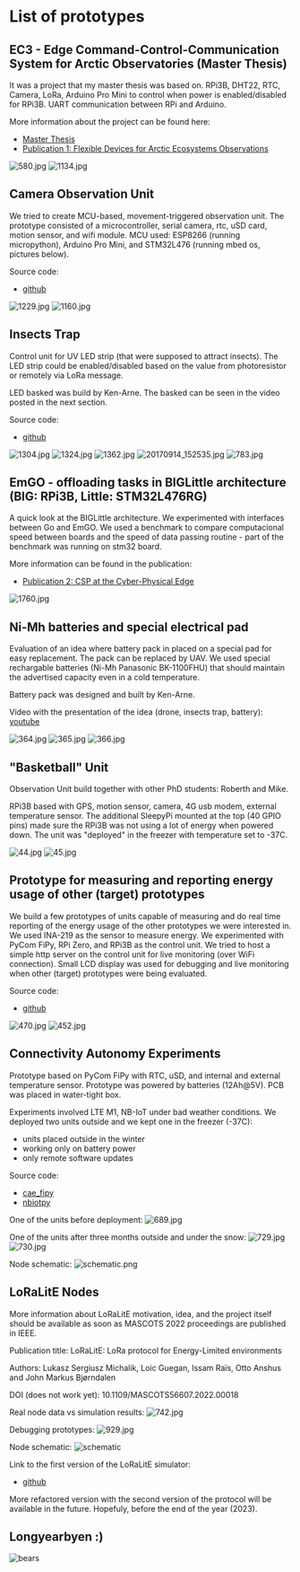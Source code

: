 # List of prototypes

## EC3 - Edge Command-Control-Communication System for Arctic Observatories (Master Thesis)

It was a project that my master thesis was based on. RPi3B, DHT22, RTC, Camera, LoRa, Arduino Pro Mini to control when power is enabled/disabled for RPi3B. UART communication between RPi and Arduino.

More information about the project can be found here:
- [Master Thesis](https://munin.uit.no/handle/10037/11149)
- [Publication 1: Flexible Devices for Arctic Ecosystems Observations ](https://ojs.bibsys.no/index.php/NIK/article/view/435)

![580.jpg](prototypes/ec3_prototype_master_thesis/IMG_0580.JPG)
![1134.jpg](prototypes/ec3_prototype_master_thesis/IMG_1134.JPG)

## Camera Observation Unit

We tried to create MCU-based, movement-triggered observation unit. The prototype consisted of a microcontroller, serial camera, rtc, uSD card, motion sensor, and wifi module. MCU used: ESP8266 (running micropython), Arduino Pro  Mini, and STM32L476 (running mbed os, pictures below).

Source code:
- [github](https://github.com/sergiuszm/stm32l476rg_ucam)

![1229.jpg](prototypes/serial_cameras_stm32/IMG_1229.jpg)
![1160.jpg](prototypes/serial_cameras_stm32/IMG_1160.JPG)

## Insects Trap

Control unit for UV LED strip (that were supposed to attract insects). The LED strip could be enabled/disabled based on the value from photoresistor or remotely via LoRa message.

LED basked was build by Ken-Arne. The basked can be seen in the video posted in the next section.

Source code:
- [github](https://github.com/sergiuszm/insects_trap)

![1304.jpg](prototypes/insects_trap_control_unit/IMG_1304.JPG)
![1324.jpg](prototypes/insects_trap_control_unit/IMG_1324.JPG)
![1362.jpg](prototypes/insects_trap_control_unit/IMG_1362.JPG)
![20170914_152535.jpg](prototypes/insects_trap_control_unit/IMG_20170914_152535.jpg)
![783.jpg](prototypes/insects_trap_control_unit/IMG_0783.jpg)

## EmGO - offloading tasks in BIGLittle architecture (BIG: RPi3B, Little: STM32L476RG)

A quick look at the BIGLittle architecture. We experimented with interfaces between Go and EmGO. We used a benchmark to compare computacional speed between boards and the speed of data passing routine - part of the benchmark was running on stm32 board.

More information can be found in the publication:
- [Publication 2: CSP at the Cyber-Physical Edge](https://ebooks.iospress.nl/volumearticle/51254)

![1760.jpg](prototypes/emgo/IMG_1760.jpeg)

## Ni-Mh batteries and special electrical pad

Evaluation of an idea where battery pack in placed on a special pad for easy replacement. The pack can be replaced by UAV. We used special rechargable batteries (Ni-Mh Panasonic BK-1100FHU) that should maintain the advertised capacity even in a cold temperature.

Battery pack was designed and built by Ken-Arne.

Video with the presentation of the idea (drone, insects trap, battery): [youtube](https://youtu.be/tnH-1RpeiBI)

![364.jpg](prototypes/cold_resistant_battery_experiments/IMG_0364.jpg)
![365.jpg](prototypes/cold_resistant_battery_experiments/IMG_0365.jpg)
![366.jpg](prototypes/cold_resistant_battery_experiments/IMG_0366.jpg)

## "Basketball" Unit

Observation Unit build together with other PhD students: Roberth and Mike.

RPi3B based with GPS, motion sensor, camera, 4G usb modem, external temperature sensor. The additional SleepyPi mounted at the top (40 GPIO pins) made sure the RPi3B was not using a lot of energy when powered down. The unit was "deployed" in the freezer with temperature set to -37C.

![44.jpg](prototypes/basketball_unit/IMG_0044.jpg)
![45.jpg](prototypes/basketball_unit/IMG_0045.jpg)

## Prototype for measuring and reporting energy usage of other (target) prototypes

We build a few prototypes of units capable of measuring and do real time reporting of the energy usage of the other prototypes we were interested in. We used INA-219 as the sensor to measure energy. We experimented with PyCom FiPy, RPi Zero, and RPi3B as the control unit. We tried to host a simple http server on the control unit for live monitoring (over WiFi connection). Small LCD display was used for debugging and live monitoring when other (target) prototypes were being evaluated.

Source code:
- [github](https://github.com/sergiuszm/ina_219_energy_usage)

![470.jpg](prototypes/energy_measuring_unit_fipy/IMG_0470.jpg)
![452.jpg](prototypes/energy_measuring_unit_pi_zero/IMG_0452.jpg)

## Connectivity Autonomy Experiments

Prototype based on PyCom FiPy with RTC, uSD, and internal and external temperature sensor. Prototype was powered by batteries (12Ah@5V). PCB was placed in water-tight box. 

Experiments involved LTE M1, NB-IoT under bad weather conditions. We deployed two units outside and we kept one in the freezer (-37C):
- units placed outside in the winter
- working only on battery power
- only remote software updates

Source code:
- [cae_fipy](https://github.com/sergiuszm/cae_fipy)
- [nbiotpy](https://github.com/arcticobservatory/nbiotpy)

One of the units before deployment:
![689.jpg](prototypes/cae_fipy/IMG_0686.jpg)

One of the units after three months outside and under the snow:
![729.jpg](prototypes/cae_fipy/IMG_0729.jpg)
![730.jpg](prototypes/cae_fipy/IMG_0730.jpg)

Node schematic:
![schematic.png](prototypes/cae_fipy/schematic.png)

## LoRaLitE Nodes

More information about LoRaLitE motivation, idea, and the project itself should be available as soon as MASCOTS 2022 proceedings are published in IEEE. 

Publication title: LoRaLitE: LoRa protocol for Energy-Limited environments

Authors: Lukasz Sergiusz Michalik, Loic Guegan, Issam Raïs, Otto Anshus and John Markus Bjørndalen

DOI (does not work yet): 10.1109/MASCOTS56607.2022.00018

Real node data vs simulation results:
![742.jpg](prototypes/loralite_nodes/IMG_0742.jpg)

Debugging prototypes:
![929.jpg](prototypes/loralite_nodes/IMG_0929.jpg)

Node schematic:
![schematic](prototypes/loralite_nodes/schematic.pdf-1.png)

Link to the first version of the LoRaLitE simulator:
- [github](https://github.com/arcticobservatory/loralite)

More refactored version with the second version of the protocol will be available in the future. Hopefuly, before the end of the year (2023).

## Longyearbyen :)

![bears](prototypes/fun/IMG_1838.jpg)